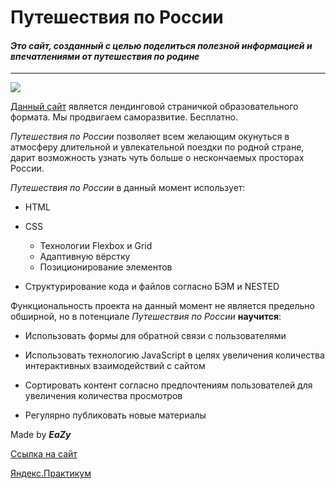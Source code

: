 
# Путешествия по России

#### *Это сайт, созданный с целью поделиться полезной информацией и впечатлениями от путешествия по родине*
***

![](/images/text-x-readme.svg)

[Данный сайт](https://eazyxxx.github.io/russian-travel/index.html) является лендинговой страничкой образовательного формата. Мы продвигаем саморазвитие. Бесплатно.

*Путешествия по России* позволяет всем желающим окунуться в атмосферу длительной и увлекательной поездки по родной стране, дарит возможность узнать чуть больше о нескончаемых просторах России. 

*Путешествия по России* в данный момент использует:

* HTML

* CSS
	* Технологии Flexbox и Grid
	* Адаптивную вёрстку
    * Позиционирование элементов
* Структурирование кода и файлов согласно БЭМ и NESTED

Функциональность проекта на данный момент не является предельно обширной, но в потенциале *Путешествия по России* **научится**:

* Использовать формы для обратной связи с пользователями

* Использовать технологию JavaScript в целях увеличения количества интерактивных взаимодействий с сайтом

* Сортировать контент согласно предпочтениям пользователей для увеличения количества просмотров

* Регулярно публиковать новые материалы 



Made by ***EaZy***

[Ссылка на сайт](https://eazyxxx.github.io/russian-travel/index.html)

[Яндекс.Практикум](https://practicum.yandex.ru)